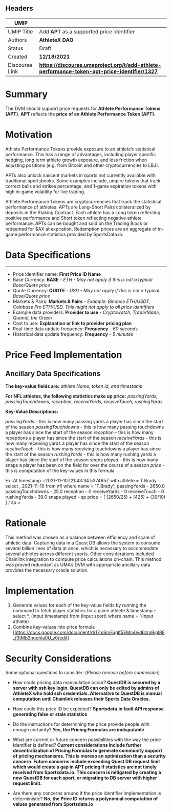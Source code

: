 ## Headers

| UMIP                |                                                               |
| ------------------- | ------------------------------------------------------------- |
| UMIP Title          | Add **APT** as a supported price identifier |
| Authors             | **AthleteX DAO**                                                      |
| Status              | Draft                                                         |
| Created             | **12/18/2021**                                              |
| Discourse Link      | **https://discourse.umaproject.org/t/add-athlete-performance-token-apt-price-identifier/1327**            |

# Summary 

The DVM should support price requests for **Athlete Performance Tokens (APT)**. **APT** reflects the **price of an Athlete Performance Token (APT)**.


# Motivation

Athlete Performance Tokens provide exposure to an athlete’s statistical performance.
This has a range of advantages, including player specific hedging, long term athlete
growth exposure, and less friction when adjusting positions (e.g. from Bitcoin and other
cryptocurrencies to LBJ).

APTs also unlock nascent markets in sports not currently available with traditional
sportsbooks. Some examples include, umpire tokens that track correct balls and strikes
percentage, and 1-game expiration tokens with high in-game volatility for live trading.

Athlete Performance Tokens are cryptocurrencies that track the statistical performance
of athletes. APTs are Long-Short Pairs collateralized by deposits in the Staking Contract.
Each athlete has a Long token reflecting positive performance and Short token
reflecting negative athlete performance. APTs can be bought and sold on the Trading
Block or redeemed for $AX at expiration. Redemption prices are an aggregate of
in-game performance statistics provided by SportsData.io.

# Data Specifications

-----------------------------------------
- Price identifier name: **First Price ID Name** 
- Base Currency: **BASE** - *ETH - May not apply if this is not a typical Base/Quote price*
- Quote Currency: **QUOTE** - *USD - May not apply if this is not a typical Base/Quote price*
- Markets & Pairs: **Markets & Pairs** - *Example: Binance ETH/USDT, Coinbase Pro ETH/USD. This might not apply to all price identifiers*
- Example data providers: **Provider to use** - *Cryptowatch, TraderMade, Quandl, the Graph*
- Cost to use: **Explanation or link to provider pricing plan**
- Real-time data update frequency: **Frequency** - *60 seconds*
- Historical data update frequency: **Frequency** - *5 minutes*

# Price Feed Implementation



## Ancillary Data Specifications

**The key-value fields are:**
_athlete Name, token id, and timestamp_

**For NFL athletes, the following statistics make up price:**
_passingYards, passingTouchdowns, reception, receiveYards, receiveTouch, rushingYards_


**Key-Value Descriptions:**

_passingYards_ - this is how many passing yards a player has since the start of the season
_passingTouchdowns_ - this is how many passing touchdowns a player has since the start of the season
_reception_ - this is how many receptions a player has since the start of the season
_receiveYards_ - this is how many receiving yards a player has since the start of the season
_receiveTouch_ - this is how many receiving touchdowns a player has since the start of the season
_rushingYards_ - this is how many rushing yards a player has since the start of the season
_snaps played_ - this is how many snaps a player has been on the field for over the course of a season
_price_ - this is computation of the key-values in this formula 

Ex.
At timestamp =2021-11-10T21:43:34.537465Z
with athlete = T.Brady
select , 2021-11-10 from nfl where name = 'T.Brady';
passingYards - 2650.0
passingTouchdowns - 25.0
reception - 0
receiveYards - 0
receiveTouch - 0
rushingYards - 39.0
snaps played - sp
price = [ (2650/25) + (425) + (39/10) ] / sp = 

# Rationale

This method was chosen as a balance between efficiency and scale of athletic data. Capturing data in a Quest DB allows the system to consume several billion lines of data at once, which is necessary to accommodate several athletes across different sports. Other considerations included Chainlink integration to compute price calculations on-chain. This method was proved redundant as UMA’s DVM with appropriate ancillary data provides the necessary oracle solution.

# Implementation

1. Generate values for each of the key-value fields by running the command to fetch player statistics for a given athlete & timestamp
:: select *, (input timestamp) from (input sport) where name = '(input athlete)
2. Combine key-values into price formula [https://docs.google.com/document/d/17mSmFaglf5EMm6vd6zmBigIRE_f3tMb2ngohIa0U_y0/edit] 

# Security Considerations

Some optional questions to consider: (*Please remove before submission*)
- How could pricing data manipulation occur?
**QuestDB is secured by a server with ssh key login. QuestDB can only be edited by admins of AthleteX who hold ssh credentials. Alternative to QuestDB is manual computation until Chainlink releases their Sports Data Oracles.**
- How could this price ID be exploited?
**Sportsdata.io fault API response generating false or stale statistics**

- Do the instructions for determining the price provide people with enough certainty?
**Yes, the Pricing Formulas are indisputable**

- What are current or future concern possibilities with the way the price identifier is defined?
**Current considerations include further decentralization of Pricing Formulas to generate community support of pricing mechanisms. This is moreso an optimization than a security concern. Future concerns include exceeding Quest DB request limit which would create a gap in APT pricing if statistics are not timely received from Sportsdata.io. This concern is mitigated by creating a new QuestDB for each sport, or migrating to DB server with higher request limit.**

- Are there any concerns around if the price identifier implementation is deterministic?
**No, the Price ID returns a polynomial computation of values generated from Sportsdata.io**

